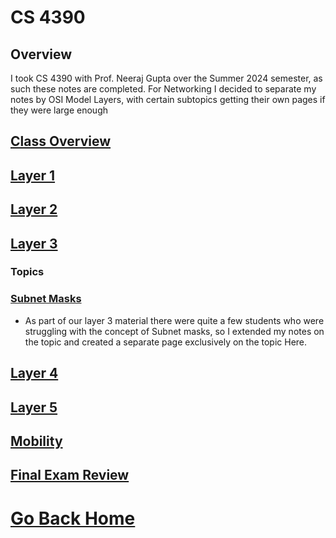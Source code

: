 # CS 4390

## Overview

I took CS 4390 with Prof. Neeraj Gupta over the Summer 2024 semester, as such these notes are completed. For Networking I decided to separate my notes by OSI Model Layers, with certain subtopics getting their own pages if they were large enough

## [Class Overview](./Overview.md)

## [Layer 1](./Layer%201-%20Physical%20Layer.md)

## [Layer 2](./Layer%202%20-%20Data%20Link%20Layer.md)

## [Layer 3](./Layer3-Network.md)

### Topics

### [Subnet Masks](./Subnet%20Mask.md)

- As part of our layer 3 material there were quite a few students who were struggling with the concept of Subnet masks, so I extended my notes on the topic and created a separate page exclusively on the topic Here.

## [Layer 4](./Layer%204%20-%20Transport%20Layer.md)

## [Layer 5](./Layer%205.md)

## [Mobility](./Mobility.md)

## [Final Exam Review](./Final%20Exam%20Review.md)

# [Go Back Home](../index.md)
